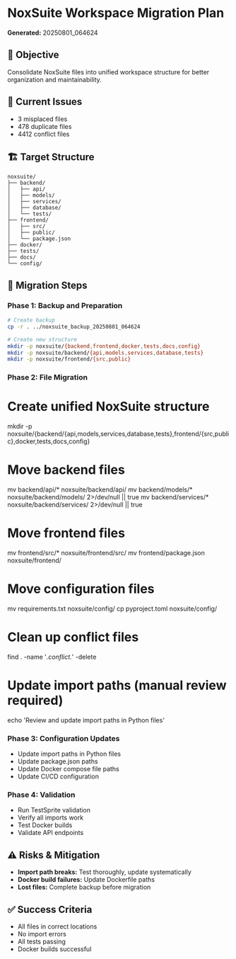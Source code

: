 # NoxSuite Workspace Migration Plan

**Generated:** 20250801_064624

## 🎯 Objective
Consolidate NoxSuite files into unified workspace structure for better organization and maintainability.

## 📁 Current Issues
- 3 misplaced files
- 478 duplicate files  
- 4412 conflict files

## 🏗️ Target Structure
```
noxsuite/
├── backend/
│   ├── api/
│   ├── models/
│   ├── services/
│   ├── database/
│   └── tests/
├── frontend/
│   ├── src/
│   ├── public/
│   └── package.json
├── docker/
├── tests/
├── docs/
└── config/
```

## 🔧 Migration Steps

### Phase 1: Backup and Preparation
```bash
# Create backup
cp -r . ../noxsuite_backup_20250801_064624

# Create new structure
mkdir -p noxsuite/{backend,frontend,docker,tests,docs,config}
mkdir -p noxsuite/backend/{api,models,services,database,tests}
mkdir -p noxsuite/frontend/{src,public}
```

### Phase 2: File Migration
# Create unified NoxSuite structure
mkdir -p noxsuite/{backend/{api,models,services,database,tests},frontend/{src,public},docker,tests,docs,config}

# Move backend files
mv backend/api/* noxsuite/backend/api/
mv backend/models/* noxsuite/backend/models/ 2>/dev/null || true
mv backend/services/* noxsuite/backend/services/ 2>/dev/null || true

# Move frontend files
mv frontend/src/* noxsuite/frontend/src/
mv frontend/package.json noxsuite/frontend/

# Move configuration files
mv requirements.txt noxsuite/config/
cp pyproject.toml noxsuite/config/

# Clean up conflict files
find . -name '*.conflict.*' -delete

# Update import paths (manual review required)
echo 'Review and update import paths in Python files'

### Phase 3: Configuration Updates
- Update import paths in Python files
- Update package.json paths
- Update Docker compose file paths
- Update CI/CD configuration

### Phase 4: Validation
- Run TestSprite validation
- Verify all imports work
- Test Docker builds
- Validate API endpoints

## ⚠️ Risks & Mitigation
- **Import path breaks:** Test thoroughly, update systematically
- **Docker build failures:** Update Dockerfile paths
- **Lost files:** Complete backup before migration

## ✅ Success Criteria
- All files in correct locations
- No import errors
- All tests passing
- Docker builds successful
